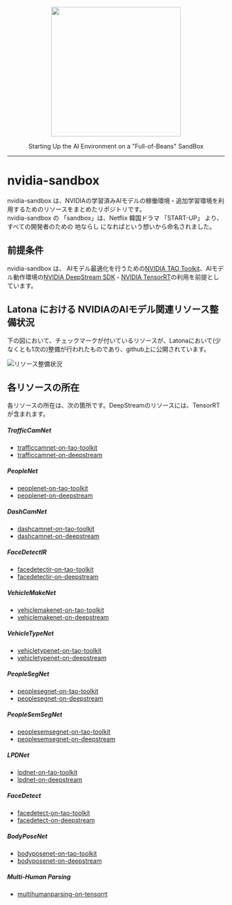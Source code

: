 <p align="center"> <img src="https://user-images.githubusercontent.com/91356865/144049159-1ebbd095-87d2-4a3c-81cb-277cc1d4c7b7.png" width="300"> </p> <p align="center"> Starting Up the AI Environment on a "Full-of-Beans" SandBox </p>

***

# nvidia-sandbox  
nvidia-sandbox は、NVIDIAの学習済みAIモデルの稼働環境・追加学習環境を利用するためのリソースをまとめたリポジトリです。  
nvidia-sandbox の 「sandbox」は、Netflix 韓国ドラマ 「START-UP」 より、すべての開発者のための 地ならし になればという想いから命名されました。  

## 前提条件  
nvidia-sandbox は、 AIモデル最適化を行うための[NVIDIA TAO Toolkit](https://developer.nvidia.com/ja-jp/tao-toolkit)、AIモデル動作環境の[NVIDIA DeepStream SDK](https://developer.nvidia.com/deepstream-sdk)・[NVIDIA TensorRT](https://developer.nvidia.com/tensorrt)の利用を前提としています。  

## Latona における NVIDIAのAIモデル関連リソース整備状況    
下の図において、チェックマークが付いているリソースが、Latonaにおいて(少なくとも1次の)整備が行われたものであり、github上に公開されています。  

![リソース整備状況](documents/NVIDIA_SANDBOX_20220520.drawio.png)

## 各リソースの所在  
各リソースの所在は、次の箇所です。DeepStreamのリソースには、TensorRTが含まれます。  

##### TrafficCamNet

* [trafficcamnet-on-tao-toolkit](https://github.com/latonaio/trafficcamnet-on-tao-toolkit)
* [trafficcamnet-on-deepstream](https://github.com/latonaio/trafficcamnet-on-deepstream)

##### PeopleNet

* [peoplenet-on-tao-toolkit](https://github.com/latonaio/peoplenet-on-tao-toolkit)
* [peoplenet-on-deepstream](https://github.com/latonaio/peoplenet-on-deepstream)

##### DashCamNet

* [dashcamnet-on-tao-toolkit](https://github.com/latonaio/dashcamnet-on-tao-toolkit)
* [dashcamnet-on-deepstream](https://github.com/latonaio/dashcamnet-on-deepstream)

##### FaceDetectIR

* [facedetectir-on-tao-toolkit](https://github.com/latonaio/facedetectir-on-tao-toolkit)
* [facedetectir-on-deepstream](https://github.com/latonaio/facedetectir-on-deepstream)

##### VehicleMakeNet

* [vehiclemakenet-on-tao-toolkit](https://github.com/latonaio/vehiclemakenet-on-tao-toolkit)
* [vehiclemakenet-on-deepstream](https://github.com/latonaio/vehiclemakenet-on-deepstream)

##### VehicleTypeNet

* [vehicletypenet-on-tao-toolkit](https://github.com/latonaio/vehicletypenet-on-tao-toolkit)
* [vehicletypenet-on-deepstream](https://github.com/latonaio/vehicletypenet-on-deepstream)

##### PeopleSegNet

* [peoplesegnet-on-tao-toolkit](https://github.com/latonaio/peoplesegnet-on-tao-toolkit)
* [peoplesegnet-on-deepstream](https://github.com/latonaio/peoplesegnet-on-deepstream)

##### PeopleSemSegNet

* [peoplesemsegnet-on-tao-toolkit](https://github.com/latonaio/peoplesemsegnet-on-tao-toolkit)
* [peoplesemsegnet-on-deepstream](https://github.com/latonaio/peoplesemsegnet-on-deepstream)

##### LPDNet

* [lpdnet-on-tao-toolkit](https://github.com/latonaio/lpdnet-on-tao-toolkit)
* [lpdnet-on-deepstream](https://github.com/latonaio/lpdnet-on-deepstream)

##### FaceDetect

* [facedetect-on-tao-toolkit](https://github.com/latonaio/facedetect-on-tao-toolkit)
* [facedetect-on-deepstream](https://github.com/latonaio/facedetect-on-deepstream)

##### BodyPoseNet

* [bodyposenet-on-tao-toolkit](https://github.com/latonaio/bodyposenet-on-tao-toolkit)
* [bodyposenet-on-deepstream](https://github.com/latonaio/bodyposenet-on-deepstream)

##### Multi-Human Parsing

* [multihumanparsing-on-tensorrt](https://github.com/latonaio/multihumanparsing-on-tensorrt)
